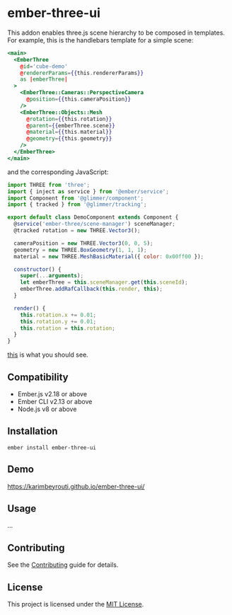 ember-three-ui
==============================================================================

This addon enables three.js scene hierarchy to be composed in templates. 
For example, this is the handlebars template for a simple scene:

```handlebars
<main>
  <EmberThree
    @id='cube-demo'
    @rendererParams={{this.rendererParams}}
    as |emberThree|
  >
    <EmberThree::Cameras::PerspectiveCamera
      @position={{this.cameraPosition}}
    />
    <EmberThree::Objects::Mesh
      @rotation={{this.rotation}}
      @parent={{emberThree.scene}}
      @material={{this.material}}
      @geometry={{this.geometry}}
    />
  </EmberThree>
</main>
```

and the corresponding JavaScript:

```javascript
import THREE from 'three';
import { inject as service } from '@ember/service';
import Component from '@glimmer/component';
import { tracked } from '@glimmer/tracking';

export default class DemoComponent extends Component {
  @service('ember-three/scene-manager') sceneManager;
  @tracked rotation = new THREE.Vector3();

  cameraPosition = new THREE.Vector3(0, 0, 5);
  geometry = new THREE.BoxGeometry(1, 1, 1);
  material = new THREE.MeshBasicMaterial({ color: 0x00ff00 });

  constructor() {
    super(...arguments);
    let emberThree = this.sceneManager.get(this.sceneId);
    emberThree.addRafCallback(this.render, this);
  }

  render() {
    this.rotation.x += 0.01;
    this.rotation.y += 0.01;
    this.rotation = this.rotation;
  }
}
```

[this](https://karimbeyrouti.github.io/ember-three-ui/?id=simple-scene) is what you should see.

Compatibility
------------------------------------------------------------------------------

* Ember.js v2.18 or above
* Ember CLI v2.13 or above
* Node.js v8 or above


Installation
------------------------------------------------------------------------------

```
ember install ember-three-ui
```


Demo
------------------------------------------------------------------------------
https://karimbeyrouti.github.io/ember-three-ui/

Usage
------------------------------------------------------------------------------

...


Contributing
------------------------------------------------------------------------------

See the [Contributing](CONTRIBUTING.md) guide for details.


License
------------------------------------------------------------------------------

This project is licensed under the [MIT License](LICENSE.md).
